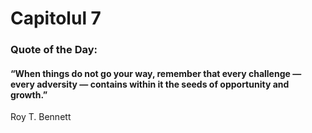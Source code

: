 # Capitolul 7

### Quote of the Day:

#### “When things do not go your way, remember that every challenge — every adversity — contains within it the seeds of opportunity and growth.”
 Roy T. Bennett
